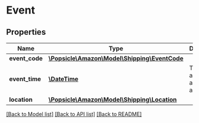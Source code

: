 # Event

## Properties
Name | Type | Description | Notes
------------ | ------------- | ------------- | -------------
**event_code** | [**\Popsicle\Amazon\Model\Shipping\EventCode**](EventCode.md) |  | 
**event_time** | [**\DateTime**](\DateTime.md) | The date and time of an event for a shipment. | 
**location** | [**\Popsicle\Amazon\Model\Shipping\Location**](Location.md) |  | [optional] 

[[Back to Model list]](../../README.md#documentation-for-models) [[Back to API list]](../../README.md#documentation-for-api-endpoints) [[Back to README]](../../README.md)

